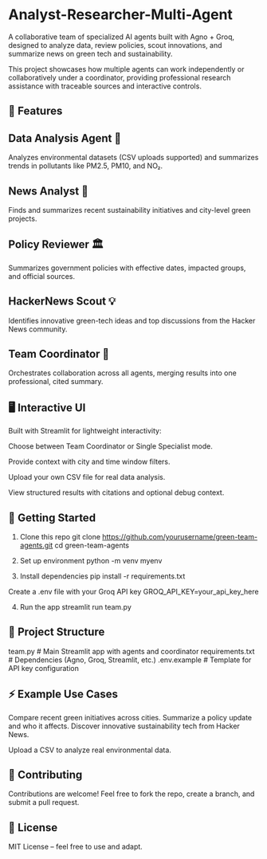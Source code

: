 # Analyst-Researcher-Multi-Agent

A collaborative team of specialized AI agents built with Agno + Groq, designed to analyze data, review policies, scout innovations, and summarize news on green tech and sustainability.

This project showcases how multiple agents can work independently or collaboratively under a coordinator, providing professional research assistance with traceable sources and interactive controls.

## 🌟 Features

## Data Analysis Agent 🧮
Analyzes environmental datasets (CSV uploads supported) and summarizes trends in pollutants like PM2.5, PM10, and NO₂.

## News Analyst 📰
Finds and summarizes recent sustainability initiatives and city-level green projects.

## Policy Reviewer 🏛️
Summarizes government policies with effective dates, impacted groups, and official sources.

## HackerNews Scout 💡
Identifies innovative green-tech ideas and top discussions from the Hacker News community.

## Team Coordinator 🤝
Orchestrates collaboration across all agents, merging results into one professional, cited summary.

## 🖥️ Interactive UI

Built with Streamlit for lightweight interactivity:

Choose between Team Coordinator or Single Specialist mode.

Provide context with city and time window filters.

Upload your own CSV file for real data analysis.

View structured results with citations and optional debug context.

## 🚀 Getting Started
1. Clone this repo
git clone https://github.com/yourusername/green-team-agents.git
cd green-team-agents

2. Set up environment
python -m venv myenv

3. Install dependencies
pip install -r requirements.txt

Create a .env file with your Groq API key
GROQ_API_KEY=your_api_key_here

4. Run the app
streamlit run team.py

## 📂 Project Structure
team.py          # Main Streamlit app with agents and coordinator
requirements.txt # Dependencies (Agno, Groq, Streamlit, etc.)
.env.example     # Template for API key configuration

## ⚡ Example Use Cases
Compare recent green initiatives across cities.
Summarize a policy update and who it affects.
Discover innovative sustainability tech from Hacker News.

Upload a CSV to analyze real environmental data.

## 🤝 Contributing
Contributions are welcome! Feel free to fork the repo, create a branch, and submit a pull request.

## 📜 License

MIT License – feel free to use and adapt.
